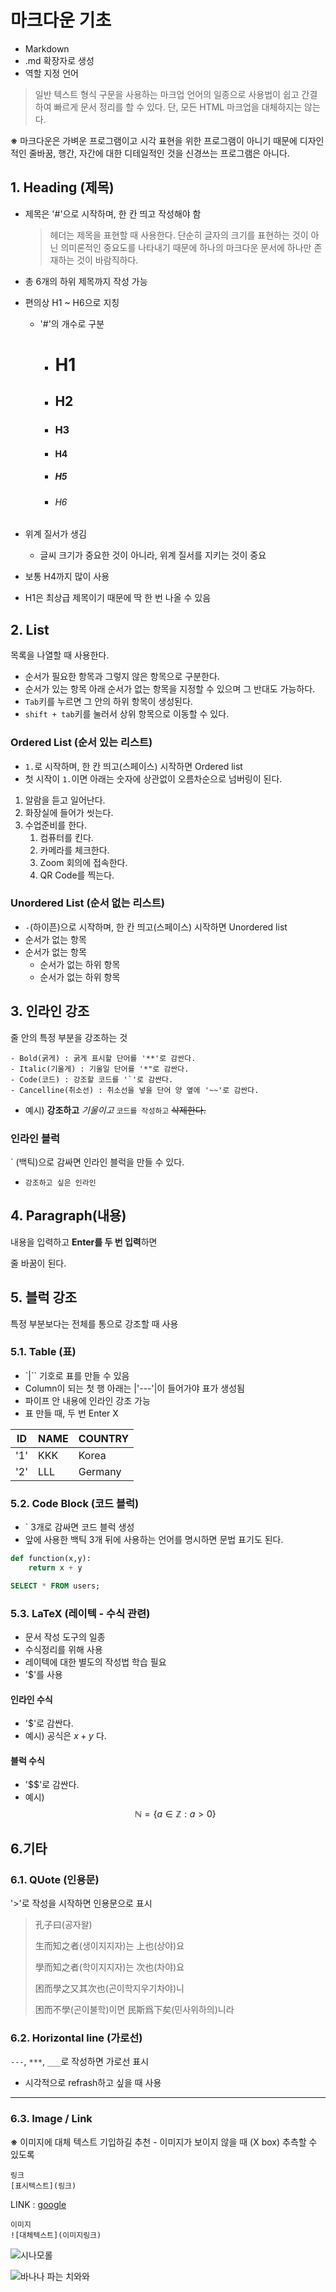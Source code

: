 # 마크다운 기초

- Markdown
- .md 확장자로 생성
- 역할 지정 언어

> 일반 텍스트 형식 구문을 사용하는 마크업 언어의 일종으로 사용법이 쉽고 간결하여 빠르게 문서 정리를 할 수 있다. 단, 모든 HTML 마크업을 대체하지는 않는다.


**※** 마크다운은 가벼운 프로그램이고 시각 표현을 위한 프로그램이 아니기 때문에 디자인적인 줄바꿈, 행간, 자간에 대한 디테일적인 것을 신경쓰는 프로그램은 아니다.


## 1. Heading (제목)
- 제목은 '#'으로 시작하며, 한 칸 띄고 작성해야 함
  > 헤더는 제목을 표현할 때 사용한다. 단순히 글자의 크기를 표현하는 것이 아닌 의미론적인 중요도를 나타내기 때문에 하나의 마크다운 문서에 하나만 존재하는 것이 바람직하다.
- 총 6개의 하위 제목까지 작성 가능
- 편의상 H1 ~ H6으로 지칭 
    - '#'의 개수로 구분
        - # H1
        - ## H2
        - ### H3
        - #### H4
        - ##### H5
        - ###### H6
        
- 위계 질서가 생김
    - 글씨 크기가 중요한 것이 아니라, 위계 질서를 지키는 것이 중요
- 보통 H4까지 많이 사용
- H1은 최상급 제목이기 때문에 딱 한 번 나올 수 있음



## 2. List 
목록을 나열할 때 사용한다. 
- 순서가 필요한 항목과 그렇지 않은 항목으로 구분한다. 
- 순서가 있는 항목 아래 순서가 없는 항목을 지정할 수 있으며 그 반대도 가능하다.
- `Tab`키를 누르면 그 안의 하위 항목이 생성된다.
- `shift + tab`키를 눌러서 상위 항목으로 이동할 수 있다.
### Ordered List (순서 있는 리스트)
- `1.`로 시작하며, 한 칸 띄고(스페이스) 시작하면 Ordered list
- 첫 시작이 `1.`이면 아래는 숫자에 상관없이 오름차순으로 넘버링이 된다.
1. 알람을 듣고 일어난다.
2. 화장실에 들어가 씻는다.
3. 수업준비를 한다.
    1. 컴퓨터를 킨다.
    2. 카메라를 체크한다.
    3. Zoom 회의에 접속한다.
    4. QR Code를 찍는다.


### Unordered List (순서 없는 리스트)
- `-`(하이픈)으로 시작하며, 한 칸 띄고(스페이스) 시작하면 Unordered list
- 순서가 없는 항목
- 순서가 없는 항목
  - 순서가 없는 하위 항목
  - 순서가 없는 하위 항목

## 3. 인라인 강조
줄 안의 특정 부분을 강조하는 것
```
- Bold(굵게) : 굵게 표시할 단어를 '**'로 감싼다.
- Italic(기울게) : 기울일 단어를 '*"로 감싼다.
- Code(코드) : 강조할 코드를 '`'로 감싼다.
- Cancelline(취소선) : 취소선을 넣을 단어 양 옆에 '~~'로 감싼다.
```
- 예시)
    **강조하고** *기울이고*  `코드를 작성하고` ~~삭제한다.~~

### 인라인 블럭
` (백틱)으로 감싸면 인라인 블럭을 만들 수 있다.
- `강조하고 싶은 인라인`

## 4. Paragraph(내용)
내용을 입력하고 **Enter를 두 번 입력**하면

줄 바꿈이 된다.

## 5. 블럭 강조
특정 부분보다는 전체를 통으로 강조할 때 사용

### 5.1. Table (표)
- `|`` 기호로 표를 만들 수 있음
- Column이 되는 첫 행 아래는 |'---'|이 들어가야 표가 생성됨
- 파이프 안 내용에 인라인 강조 가능
- 표 만들 때, 두 번 Enter X

|**ID**|**NAME**|**COUNTRY**|
|---|---|---|
|'1'|KKK|Korea|
|'2'|LLL|Germany|


### 5.2. Code Block (코드 블럭)
- ` 3개로 감싸면 코드 블럭 생성
- 앞에 사용한 백틱 3개 뒤에 사용하는 언어를 명시하면 문법 표기도 된다.

```python
def function(x,y):
    return x + y
```

```sql
SELECT * FROM users;
```

### 5.3. LaTeX (레이텍 - 수식 관련)
- 문서 작성 도구의 일종
- 수식정리를 위해 사용
- 레이텍에 대한 별도의 작성법 학습 필요
- '$'를 사용

#### 인라인 수식
- '$'로 감싼다.      
- 예시) 공식은 $x + y$ 다.

#### 블럭 수식
- '$$'로 감싼다.
- 예시) 
$$
\mathbb{N} = \{ a \in \mathbb{Z} : a > 0 \}
$$


## 6.기타
### 6.1. QUote (인용문)
'>'로 작성을 시작하면 인용문으로 표시
> 孔子曰(공자왈)
> 
> 生而知之者(생이지지자)는 上也(상야)요 
> 
> 學而知之者(학이지지자)는 次也(차야)요 
> 
> 困而學之又其次也(곤이학지우기차야)니 
> 
> 困而不學(곤이불학)이면 民斯爲下矣(민사위하의)니라
### 6.2. Horizontal line (가로선)
`---`, `***`, `___`로 작성하면 가로선 표시
- 시각적으로 refrash하고 싶을 때 사용
---

### 6.3. Image / Link
**※** 이미지에 대체 텍스트 기입하길 추천 - 이미지가 보이지 않을 때 (X box) 추측할 수 있도록
```
링크
[표시텍스트](링크)
```
LINK : [google](https://google.com)
```
이미지
![대체텍스트](이미지링크)
```
![시나모롤](https://encrypted-tbn0.gstatic.com/images?q=tbn:ANd9GcRiTr1IoeNN9FwxfDYFoLw8tUMp9Ojmy5_KCQgVxAs7Eg&s)

![바나나 파는 치와와](https://encrypted-tbn0.gstatic.com/images?q=tbn:ANd9GcSRQMTvqjrnWCXU1ii0NFcA0sZ8_V53DPGw7A&usqp=CAU)